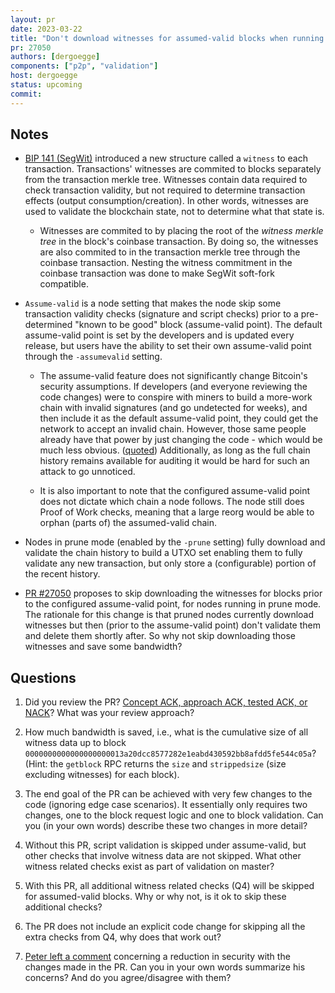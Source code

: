 ```yaml
---
layout: pr
date: 2023-03-22
title: "Don't download witnesses for assumed-valid blocks when running in prune mode"
pr: 27050
authors: [dergoegge]
components: ["p2p", "validation"]
host: dergoegge
status: upcoming
commit:
---
```


## Notes

- [BIP 141
  (SegWit)](https://github.com/bitcoin/bips/blob/master/bip-0141.mediawiki)
  introduced a new structure called a `witness` to each transaction.
  Transactions' witnesses are commited to blocks separately from the
  transaction merkle tree. Witnesses contain data required to check transaction
  validity, but not required to determine transaction effects (output
  consumption/creation). In other words, witnesses are used to validate the
  blockchain state, not to determine what that state is.

  - Witnesses are commited to by placing the root of the *witness merkle tree* in
    the block's coinbase transaction. By doing so, the witnesses are also commited to
    in the transaction merkle tree through the coinbase transaction. Nesting the
    witness commitment in the coinbase transaction was done to make SegWit
    soft-fork compatible.

- `Assume-valid` is a node setting that makes the node skip some transaction
  validity checks (signature and script checks) prior to a pre-determined
  "known to be good" block (assume-valid point). The default assume-valid point
  is set by the developers and is updated every release, but users have the
  ability to set their own assume-valid point through the `-assumevalid`
  setting.

  - The assume-valid feature does not significantly change Bitcoin's security
    assumptions. If developers (and everyone reviewing the code changes) were
    to conspire with miners to build a more-work chain with invalid signatures
    (and go undetected for weeks), and then include it as the default
    assume-valid point, they could get the network to accept an invalid chain.
    However, those same people already have that power by just changing the
    code - which would be much less obvious.
    ([quoted](https://bitcoin.stackexchange.com/questions/59940/what-are-the-trust-assumptions-in-assumed-valid-in-bitcoin-core-0-14))
    Additionally, as long as the full chain history remains available for
    auditing it would be hard for such an attack to go unnoticed.

  - It is also important to note that the configured assume-valid point does not
    dictate which chain a node follows. The node still does
    Proof of Work checks, meaning that a large reorg would be able
    to orphan (parts of) the assumed-valid chain.

- Nodes in prune mode (enabled by the `-prune` setting) fully download and
  validate the chain history to build a UTXO set enabling them to fully
  validate any new transaction, but only store a (configurable) portion of the
  recent history.

- [PR #27050](https://github.com/bitcoin/bitcoin/pull/27050) proposes to skip
  downloading the witnesses for blocks prior to the configured assume-valid
  point, for nodes running in prune mode. The rationale for this change is that
  pruned nodes currently download witnesses but then (prior to the assume-valid
  point) don't validate them and delete them shortly after. So why not skip
  downloading those witnesses and save some bandwidth?

## Questions

1. Did you review the PR? [Concept ACK, approach ACK, tested ACK, or
   NACK](https://github.com/bitcoin/bitcoin/blob/master/CONTRIBUTING.md#peer-review)?
   What was your review approach?

2. How much bandwidth is saved, i.e.,
   what is the cumulative size of all witness data up to block
   `0000000000000000000013a20dcc8577282e1eabd430592bb8afdd5fe544c05a`? (Hint:
   the `getblock` RPC returns the `size` and `strippedsize` (size excluding
   witnesses) for each block).

3. The end goal of the PR can be achieved with very few changes to the code
   (ignoring edge case scenarios). It essentially only requires two changes,
   one to the block request logic and one to block validation. Can you (in your
   own words) describe these two changes in more detail?

4. Without this PR, script validation is skipped under assume-valid, but other
   checks that involve witness data are not skipped. What other witness related
   checks exist as part of validation on master?

5. With this PR, all additional witness related checks (Q4) will be skipped for
   assumed-valid blocks. Why or why not, is it ok to skip these additional
   checks?

6. The PR does not include an explicit code change for skipping all the extra
   checks from Q4, why does that work out?

7. [Peter left a
   comment](https://github.com/bitcoin/bitcoin/pull/27050#issuecomment-1423474935)
   concerning a reduction in security with the changes made in the PR. Can you
   in your own words summarize his concerns? And do you agree/disagree with
   them?

<!-- TODO: After meeting, uncomment and add meeting log between the irc tags
## Meeting Log

{% irc %}
{% endirc %}
-->
